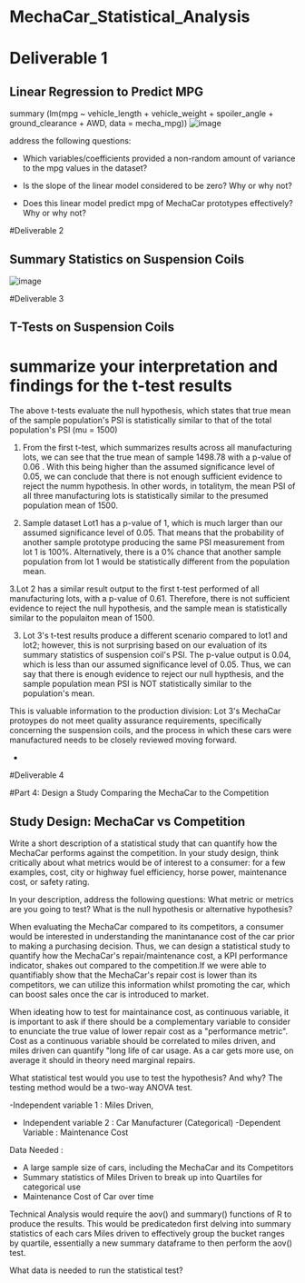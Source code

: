 # MechaCar_Statistical_Analysis

# Deliverable 1
## Linear Regression to Predict MPG

summary (lm(mpg ~ vehicle_length + vehicle_weight + spoiler_angle + ground_clearance + AWD, data = mecha_mpg))
![image](https://user-images.githubusercontent.com/40743420/213351327-437bd31e-fb1d-4181-84aa-990a416ceb24.png)

address the following questions:

- Which variables/coefficients provided a non-random amount of variance to the mpg values in the dataset?

- Is the slope of the linear model considered to be zero? Why or why not?

- Does this linear model predict mpg of MechaCar prototypes effectively? Why or why not?

#Deliverable 2

## Summary Statistics on Suspension Coils

![image](https://user-images.githubusercontent.com/40743420/213354079-8510119e-9a92-4ea9-97a9-073ccf34c46c.png)

#Deliverable 3 

## T-Tests on Suspension Coils

# summarize your interpretation and findings for the t-test results

The above t-tests evaluate the null hypothesis, which states that true mean of the sample population's PSI is statistically similar to that of the total population's PSI (mu = 1500)

1. From the first t-test, which summarizes results across all manufacturing lots, we can see that the true mean of sample 1498.78 with a p-value of 0.06 . With this being higher than the assumed significance level of 0.05, we can conclude that there is not enough sufficient evidence to reject the numm hypothesis. In other words, in totalitym, the mean PSI of all three manufacturing lots is statistically similar to the presumed population mean of 1500.

2. Sample dataset Lot1 has a p-value of 1, which is much larger than our assumed significance level of 0.05. That means that the probability of another sample prototype producing the same PSI measurement from lot 1 is 100%. Alternatively, there is a 0% chance that another sample population from lot 1 would be statistically different from the population mean. 

3.Lot 2 has a similar result output to the first t-test performed of all manufacturing lots, with a p-value of 0.61. Therefore, there is not sufficient evidence to reject the null hypothesis, and the sample mean is statistically similar to the populaiton mean of 1500.

3.	Lot 3's t-test results produce a different scenario compared to lot1 and lot2; however, this is not surprising based on our evaluation of its summary statistics of suspension coil's PSI. The p-value output is 0.04, which is less than our assumed significance level of 0.05. Thus, we can say that there is enough evidence to reject our null hypthesis, and the sample population mean PSI is NOT statistically similar to the population's mean.

This is valuable information to the production division: Lot 3's MechaCar protoypes do not meet quality assurance requirements, specifically concerning the suspension coils, and the process in which these cars were manufactured needs to be closely reviewed moving forward.


-
#Deliverable 4 

#Part 4: Design a Study Comparing the MechaCar to the Competition

## Study Design: MechaCar vs Competition

Write a short description of a statistical study that can quantify how the MechaCar performs against the competition. In your study design, think critically about what metrics would be of interest to a consumer: for a few examples, cost, city or highway fuel efficiency, horse power, maintenance cost, or safety rating.

In your description, address the following questions:
What metric or metrics are you going to test?
What is the null hypothesis or alternative hypothesis?

When evaluating the MechaCar compared to its competitors, a consumer would be interested in understanding the manintanance cost of the car prior to making a purchasing decision. Thus, we can design a statistical study to quantify how the MechaCar's repair/maintenance cost, a KPI performance indicator, shakes out compared to the competition.If we were able to quantifiably show that the MechaCar's repair cost is lower than its competitors, we can utilize this information whilst promoting the car, which can boost sales once the car is introduced to market. 

When ideating how to test for maintainance cost, as continuous variable, it is important to ask if there should be a complementary variable to consider to enunciate the true value of lower repair cost as a "performance metric". Cost as a continuous variable should be correlated to miles driven, and miles driven can quantify "long life of car usage. As a car gets more use, on average it should in theory need marginal repairs. 

What statistical test would you use to test the hypothesis? And why?
The testing method would be a two-way ANOVA test. 

-Independent variable 1 : Miles Driven, 
- Independent variable 2 : Car Manufacturer (Categorical)
-Dependent Variable : Maintenance Cost

Data Needed :

- A large sample size of cars, including the MechaCar and its Competitors
- Summary statistics of Miles Driven to break up into Quartiles for categorical use
- Maintenance Cost of Car over time

Technical Analysis would require the aov() and summary() functions of R to produce the results. This would be predicatedon first delving into summary statistics of each cars Miles driven to effectively group the bucket ranges by quartile, essentially a new summary dataframe to then perform the aov() test. 


What data is needed to run the statistical test?
